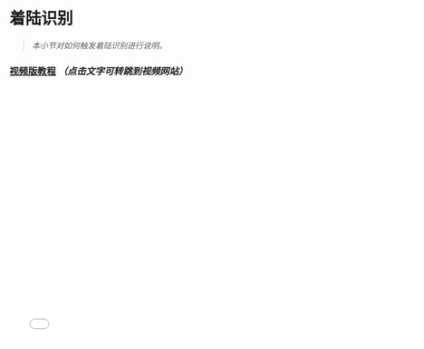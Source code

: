 # 着陆识别

> *本小节对如何触发着陆识别进行说明。*

### [视频版教程](https://www.bilibili.com/video/av85666556/) *（点击文字可转跳到视频网站）*

<iframe width="760" height="450" src="//player.bilibili.com/player.html?aid=85666556&cid=146423318&page=1" scrolling="no" border="0" frameborder="no" framespacing="0" allowfullscreen="true"> </iframe>